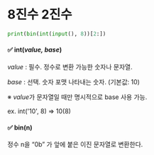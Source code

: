 # 8진수 2진수

```python
print(bin(int(input(), 8))[2:])
```

#### ✅ int(*value, base*)

*value* : 필수. 정수로 변환 가능한 숫자나 문자열. 

*base* : 선택. 숫자 포맷 나타내는 숫자. (기본값: 10)

※ *value*가 문자열일 때만 명시적으로 base 사용 가능.

ex. int('10', 8) => 10(8)



#### ✅ bin(n)

정수 n을 “0b” 가 앞에 붙은 이진 문자열로 변환한다.

